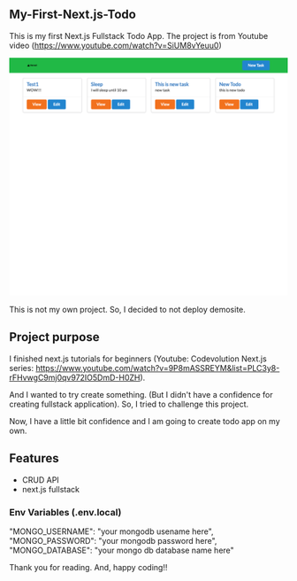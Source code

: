 ## My-First-Next.js-Todo

This is my first Next.js Fullstack Todo App.
The project is from Youtube video (https://www.youtube.com/watch?v=SiUM8vYeuu0)

![screenshot](./img/desktop.png)

This is not my own project. So, I decided to not deploy demosite.

## Project purpose

I finished next.js tutorials for beginners (Youtube: Codevolution Next.js series: https://www.youtube.com/watch?v=9P8mASSREYM&list=PLC3y8-rFHvwgC9mj0qv972IO5DmD-H0ZH). 

And I wanted to try create something. (But I didn't have a confidence for creating fullstack application).
So, I tried to challenge this project.

Now, I have a little bit confidence and I am going to create todo app on my own.

## Features

- CRUD API 
- next.js fullstack

### Env Variables (.env.local)

"MONGO_USERNAME": "your mongodb usename here", <br/>
"MONGO_PASSWORD": "your mongodb password here", <br/>
"MONGO_DATABASE": "your mongo db database name here"

Thank you for reading.
And, happy coding!!
